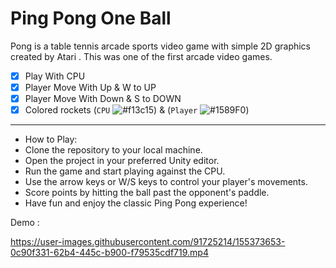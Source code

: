 # Ping Pong One Ball 
Pong is a table tennis arcade sports video game with simple 2D graphics created by Atari . This was one of the first arcade video games.
- [x] Play With CPU
- [x] Player Move With Up & W to UP
- [x] Player Move With Down & S to DOWN
- [x] Colored rockets (```CPU``` 
![#f13c15](https://via.placeholder.com/15/f13c15/000000?text=+)) & (```Player``` ![#1589F0](https://via.placeholder.com/15/1589F0/000000?text=+))
----------------------------------------------------------------------------------------------------
- How to Play:
- Clone the repository to your local machine.
- Open the project in your preferred Unity editor.
- Run the game and start playing against the CPU.
- Use the arrow keys or W/S keys to control your player's movements.
- Score points by hitting the ball past the opponent's paddle.
- Have fun and enjoy the classic Ping Pong experience!

Demo :

https://user-images.githubusercontent.com/91725214/155373653-0c90f331-62b4-445c-b900-f79535cdf719.mp4
